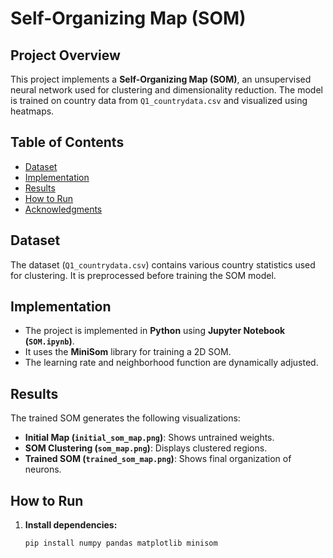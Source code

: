 # Self-Organizing Map (SOM)

## Project Overview
This project implements a **Self-Organizing Map (SOM)**, an unsupervised neural network used for clustering and dimensionality reduction. The model is trained on country data from `Q1_countrydata.csv` and visualized using heatmaps.

## Table of Contents
- [Dataset](#dataset)
- [Implementation](#implementation)
- [Results](#results)
- [How to Run](#how-to-run)
- [Acknowledgments](#acknowledgments)

## Dataset
The dataset (`Q1_countrydata.csv`) contains various country statistics used for clustering. It is preprocessed before training the SOM model.

## Implementation
- The project is implemented in **Python** using **Jupyter Notebook (`SOM.ipynb`)**.
- It uses the **MiniSom** library for training a 2D SOM.
- The learning rate and neighborhood function are dynamically adjusted.

## Results
The trained SOM generates the following visualizations:
- **Initial Map (`initial_som_map.png`)**: Shows untrained weights.
- **SOM Clustering (`som_map.png`)**: Displays clustered regions.
- **Trained SOM (`trained_som_map.png`)**: Shows final organization of neurons.

## How to Run
1. **Install dependencies:**
   ```sh
   pip install numpy pandas matplotlib minisom

